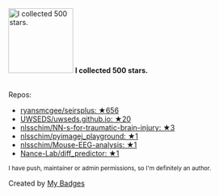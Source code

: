 <img src="https://github.com/my-badges/my-badges/blob/master/src/all-badges/stars/stars-500.png?raw=true" alt="I collected 500 stars." title="I collected 500 stars." width="128">
<strong>I collected 500 stars.</strong>
<br><br>

Repos:

* <a href="https://github.com/ryansmcgee/seirsplus">ryansmcgee/seirsplus: ★656</a>
* <a href="https://github.com/UWSEDS/uwseds.github.io">UWSEDS/uwseds.github.io: ★20</a>
* <a href="https://github.com/nlsschim/NN-s-for-traumatic-brain-injury">nlsschim/NN-s-for-traumatic-brain-injury: ★3</a>
* <a href="https://github.com/nlsschim/pyimagej_playground">nlsschim/pyimagej_playground: ★1</a>
* <a href="https://github.com/nlsschim/Mouse-EEG-analysis">nlsschim/Mouse-EEG-analysis: ★1</a>
* <a href="https://github.com/Nance-Lab/diff_predictor">Nance-Lab/diff_predictor: ★1</a>

<sup>I have push, maintainer or admin permissions, so I'm definitely an author.<sup>



Created by <a href="https://github.com/my-badges/my-badges">My Badges</a>